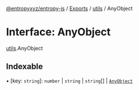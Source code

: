 [@entropyxyz/entropy-js](../README.md) / [Exports](../modules.md) / [utils](../modules/utils.md) / AnyObject

# Interface: AnyObject

[utils](../modules/utils.md).AnyObject

## Indexable

▪ [key: `string`]: `number` \| `string` \| `string`[] \| [`AnyObject`](utils.AnyObject.md)
